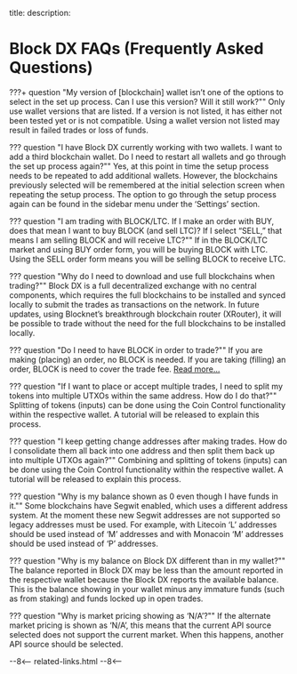 title: 
description:

# Block DX FAQs (Frequently Asked Questions)


???+ question "My version of [blockchain] wallet isn’t one of the options to select in the set up process. Can I use this version? Will it still work?""
	Only use wallet versions that are listed. If a version is not listed, it has either not been tested yet or is not compatible. Using a wallet version not listed may result in failed trades or loss of funds.


??? question "I have Block DX currently working with two wallets. I want to add a third blockchain wallet. Do I need to restart all wallets and go through the set up process again?""
	Yes, at this point in time the setup process needs to be repeated to add additional wallets. However, the blockchains previously selected will be remembered at the initial selection screen when repeating the setup process. The option to go through the setup process again can be found in the sidebar menu under the ‘Settings’ section.


<!-- ??? question "When I try to make an order, it says “There is a problem with your order.” What does that mean?""
	This error can be caused by a number of items. The most common reasons are that you are trying to take your own order, your wallets are locked, there are insufficient funds in the addresses you’re trading with, or those addresses have too little inputs. Insufficient funds can be caused by funds being immature due to staking at the same time or too many inputs being locked up in other orders. Error messaging will be improved in future versions to provide clearer messaging. -->


??? question "I am trading with BLOCK/LTC. If I make an order with BUY, does that mean I want to buy BLOCK (and sell LTC)? If I select “SELL,” that means I am selling BLOCK and will receive LTC?""
	If in the BLOCK/LTC market and using BUY order form, you will be buying BLOCK with LTC. Using the SELL order form means you will be selling BLOCK to receive LTC.


??? question "Why do I need to download and use full blockchains when trading?""
	Block DX is a full decentralized exchange with no central components, which requires the full blockchains to be installed and synced locally to submit the trades as transactions on the network. In future updates, using Blocknet’s breakthrough blockchain router (XRouter), it will be possible to trade without the need for the full blockchains to be installed locally.


??? question "Do I need to have BLOCK in order to trade?""
	If you are making (placing) an order, no BLOCK is needed. If you are taking (filling) an order, BLOCK is need to cover the trade fee. [Read more...](/blockdx/fees)


??? question "If I want to place or accept multiple trades, I need to split my tokens into multiple UTXOs within the same address. How do I do that?""
	Splitting of tokens (inputs) can be done using the Coin Control functionality within the respective wallet. A tutorial will be released to explain this process.


??? question "I keep getting change addresses after making trades. How do I consolidate them all back into one address and then split them back up into multiple UTXOs again?""
	Combining and splitting of tokens (inputs) can be done using the Coin Control functionality within the respective wallet. A tutorial will be released to explain this process.


??? question "Why is my balance shown as 0 even though I have funds in it.""
	Some blockchains have Segwit enabled, which uses a different address system. At the moment these new Segwit addresses are not supported so legacy addresses must be used. For example, with Litecoin ‘L’ addresses should be used instead of ‘M’ addresses and with Monacoin ‘M’ addresses should be used instead of ‘P’ addresses.


??? question "Why is my balance on Block DX different than in my wallet?""
	The balance reported in Block DX may be less than the amount reported in the respective wallet because the Block DX reports the available balance. This is the balance showing in your wallet minus any immature funds (such as from staking) and funds locked up in open trades.


??? question "Why is market pricing showing as ‘N/A’?""
	If the alternate market pricing is shown as ‘N/A’, this means that the current API source selected does not support the current market. When this happens, another API source should be selected.












<!-- 
======= Start: Related Links Section =======
- This is the related links section at the bottom of each page.
- It lists the links in the relatedLinks array variable below.
	Example: relatedLinks = [{"name":"Blocknet Website","link":"https://blocknet.co"},{"name":"API Docs","link":"https://api.blocknet.co"}];
- If the array is empty, ie. relatedLinks = [], then the related links section will not be displayed.
related-links.html
- The template and logic for the related links section can be found in docs/snippets/related-links.html
- The base path is defaulted to docs/snippets/, which can be edited in the mkdocs.yml file
- The template and logic is linked with markdown_extensions: pymdownx.snippets
-->
<script type="text/javascript">
var relatedLinks = [];
</script>

--8<--
related-links.html
--8<-- 
<!-- 
======= End: Related Links Section ======= 
-->






